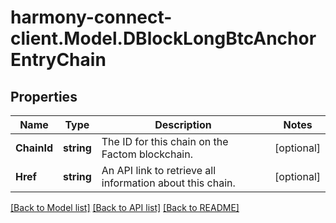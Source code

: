 # harmony-connect-client.Model.DBlockLongBtcAnchorEntryChain
## Properties

Name | Type | Description | Notes
------------ | ------------- | ------------- | -------------
**ChainId** | **string** | The ID for this chain on the Factom blockchain. | [optional] 
**Href** | **string** | An API link to retrieve all information about this chain. | [optional] 

[[Back to Model list]](../README.md#documentation-for-models) [[Back to API list]](../README.md#documentation-for-api-endpoints) [[Back to README]](../README.md)

